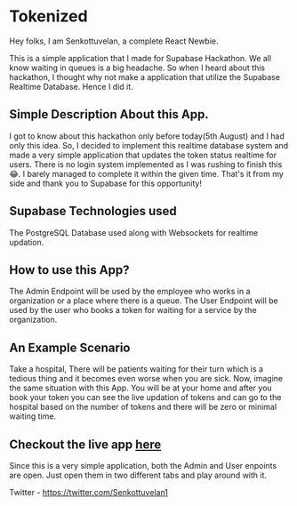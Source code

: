 # Tokenized

Hey folks, I am Senkottuvelan, a complete React Newbie.

This is a simple application that I made for Supabase Hackathon. We all know waiting in queues is a big headache. So when I heard about this hackathon, I thought why not make a application that utilize the Supabase Realtime Database. Hence I did it.

## Simple Description About this App.

I got to know about this hackathon only before today(5th August) and I had only this idea. So, I decided to implement this realtime database system and made a very simple application that updates the token status realtime for users. There is no login system implemented as I was rushing to finish this 😂. I barely managed to complete it within the given time.
That's it from my side and thank you to Supabase for this opportunity!

## Supabase Technologies used

The PostgreSQL Database used along with Websockets for realtime updation.

## How to use this App?

The Admin Endpoint will be used by the employee who works in a organization or a place where there is a queue.
The User Endpoint will be used by the user who books a token for waiting for a service by the organization.

## An Example Scenario

Take a hospital,
There will be patients waiting for their turn which is a tedious thing and it becomes even worse when you are sick. Now, imagine the same situation with this App. You will be at your home and after you book your token you can see the live updation of tokens and can go to the hospital based on the number of tokens and there will be zero or minimal waiting time.

## Checkout the live app [here]

Since this is a very simple application, both the Admin and User enpoints are open. Just open them in two different tabs and play around with it.

[here]: https://tokenized.vercel.app/


Twitter - https://twitter.com/Senkottuvelan1

